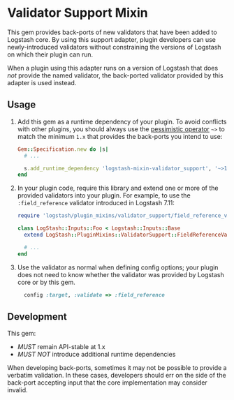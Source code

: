 # Validator Support Mixin

This gem provides back-ports of new validators that have been added to Logstash
core. By using this support adapter, plugin developers can use newly-introduced
validators without constraining the versions of Logstash on which their plugin
can run.

When a plugin using this adapter runs on a version of Logstash that does _not_
provide the named validator, the back-ported validator provided by this adapter
is used instead.

## Usage

1. Add this gem as a runtime dependency of your plugin. To avoid conflicts with
   other plugins, you should always use the [pessimistic operator][] `~>` to
   match the minimum `1.x` that provides the back-ports you intend to use:

    ~~~ ruby
    Gem::Specification.new do |s|
      # ...

      s.add_runtime_dependency 'logstash-mixin-validator_support', '~>1.0'
    end
    ~~~

2. In your plugin code, require this library and extend one or more of the
   provided validators into your plugin. For example, to use the
   `:field_reference` validator introduced in Logstash 7.11:

    ~~~ ruby
    require 'logstash/plugin_mixins/validator_support/field_reference_validation_adapter'

    class LogStash::Inputs::Foo < Logstash::Inputs::Base
      extend LogStash::PluginMixins::ValidatorSupport::FieldReferenceValidationAdapter

      # ...
    end
    ~~~

3. Use the validator as normal when defining config options; your plugin does
   not need to know whether the validator was provided by Logstash core or by
   this gem.

    ~~~ ruby
      config :target, :validate => :field_reference
    ~~~

## Development

This gem:
 - *MUST* remain API-stable at 1.x
 - *MUST NOT* introduce additional runtime dependencies

When developing back-ports, sometimes it may not be possible to provide a
verbatim validation. In these cases, developers should err on the side of the
back-port accepting input that the core implementation may consider invalid.

[pessimistic operator]: https://thoughtbot.com/blog/rubys-pessimistic-operator
